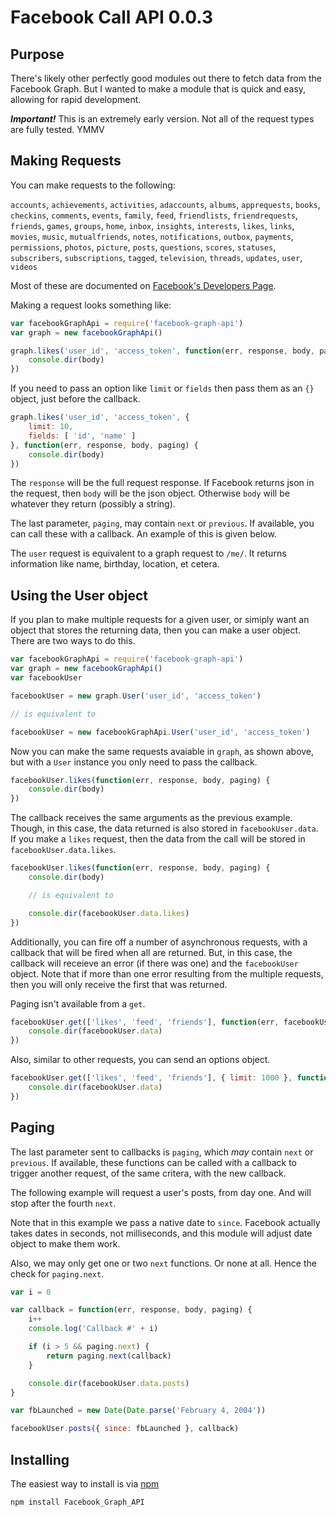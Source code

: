 Facebook Call API 0.0.3
=======================

## Purpose

There's likely other perfectly good modules out there to fetch data from the Facebook Graph. But I wanted to make a module that is quick and easy, allowing for rapid development.

***Important!*** This is an extremely early version. Not all of the request types are fully tested. YMMV

## Making Requests

You can make requests to the following:

`accounts`, `achievements`, `activities`, `adaccounts`, `albums`, `apprequests`, `books`, `checkins`, `comments`, `events`, `family`, `feed`, `friendlists`, `friendrequests`, `friends`, `games`, `groups`, `home`, `inbox`, `insights`, `interests`, `likes`, `links`, `movies`, `music`, `mutualfriends`, `notes`, `notifications`, `outbox`, `payments`, `permissions`, `photos`, `picture`, `posts`, `questions`, `scores`, `statuses`, `subscribers`, `subscriptions`, `tagged`, `television`, `threads`, `updates`, `user`, `videos`

Most of these are documented on [Facebook's Developers Page](http://developers.facebook.com/docs/reference/api/).

Making a request looks something like:

```js
var facebookGraphApi = require('facebook-graph-api')
var graph = new facebookGraphApi()

graph.likes('user_id', 'access_token', function(err, response, body, paging) {
	console.dir(body)
})
```

If you need to pass an option like `limit` or `fields` then pass them as an `{}` object, just before the callback. 

```js
graph.likes('user_id', 'access_token', {
	limit: 10,
	fields: [ 'id', 'name' ]
}, function(err, response, body, paging) {
	console.dir(body)
})
```

The `response` will be the full request response. If Facebook returns json in the request, then `body` will be the json object. Otherwise `body` will be whatever they return (possibly a string).

The last parameter, `paging`, may contain `next` or `previous`. If available, you can call these with a callback. An example of this is given below.

The `user` request is equivalent to a graph request to `/me/`. It returns information like name, birthday, location, et cetera.

## Using the User object

If you plan to make multiple requests for a given user, or simiply want an object that stores the returning data, then you can make a user object. There are two ways to do this.

```js
var facebookGraphApi = require('facebook-graph-api')
var graph = new facebookGraphApi()
var facebookUser

facebookUser = new graph.User('user_id', 'access_token')

// is equivalent to

facebookUser = new facebookGraphApi.User('user_id', 'access_token')
```

Now you can make the same requests avaiable in `graph`, as shown above, but with a `User` instance you only need to pass the callback.

```js
facebookUser.likes(function(err, response, body, paging) {
	console.dir(body)
})
```

The callback receives the same arguments as the previous example. Though, in this case, the data returned is also stored in `facebookUser.data`. If you make a `likes` request, then the data from the call will be stored in `facebookUser.data.likes`.

```js
facebookUser.likes(function(err, response, body, paging) {
	console.dir(body)

	// is equivalent to

	console.dir(facebookUser.data.likes)
})
```

Additionally, you can fire off a number of asynchronous requests, with a callback that will be fired when all are returned. But, in this case, the callback will receieve an error (if there was one) and the `facebookUser` object. Note that if more than one error resulting from the multiple requests, then you will only receive the first that was returned.

Paging isn't available from a `get`.

```js
facebookUser.get(['likes', 'feed', 'friends'], function(err, facebookUser) {
	console.dir(facebookUser.data)
})
```

Also, similar to other requests, you can send an options object.

```js
facebookUser.get(['likes', 'feed', 'friends'], { limit: 1000 }, function(err, facebookUser) {
	console.dir(facebookUser.data)
})
```

## Paging

The last parameter sent to callbacks is `paging`, which _may_ contain `next` or `previous`. If available, these functions can be called with a callback to trigger another request, of the same critera, with the new callback.

The following example will request a user's posts, from day one. And will stop after the fourth `next`.

Note that in this example we pass a native date to `since`. Facebook actually takes dates in seconds, not milliseconds, and this module will adjust date object to make them work.

Also, we may only get one or two `next` functions. Or none at all. Hence the check for `paging.next`.

```js
var i = 0

var callback = function(err, response, body, paging) {
	i++
	console.log('Callback #' + i)

	if (i > 5 && paging.next) {
		return paging.next(callback)
	}

	console.dir(facebookUser.data.posts)
}

var fbLaunched = new Date(Date.parse('February 4, 2004'))

facebookUser.posts({ since: fbLaunched }, callback)
```

## Installing

The easiest way to install is via [npm](http://npmjs.org/)

```
npm install Facebook_Graph_API
```